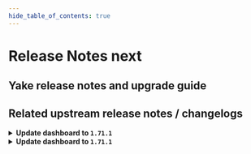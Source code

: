 ```yaml
---
hide_table_of_contents: true
---
```


# Release Notes next

## Yake release notes and upgrade guide

## Related upstream release notes / changelogs


<details>
<summary><b>Update dashboard to <code>1.71.1</code></b></summary>

# [gardener/dashboard]

## 🐛 Bug Fixes

- `[USER]` Fixed an issue where the error message `_all is not a function` was displayed on the `ALL PROJECTS` page. by @holgerkoser [#1663]

## Docker Images
- dashboard: `europe-docker.pkg.dev/gardener-project/releases/gardener/dashboard:1.71.1`


</details>

<details>
<summary><b>Update dashboard to <code>1.71.1</code></b></summary>

# [gardener/dashboard]

## 🐛 Bug Fixes

- `[USER]` Fixed an issue where the error message `_all is not a function` was displayed on the `ALL PROJECTS` page. by @holgerkoser [#1663]

## Docker Images
- dashboard: `europe-docker.pkg.dev/gardener-project/releases/gardener/dashboard:1.71.1`


</details>
